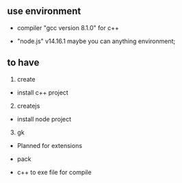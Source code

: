 ## use environment
	
*   compiler "gcc version 8.1.0" for c++
	
*	"node.js" v14.16.1 maybe you can anything environment;

## to have

1. create
*   install c++ project

2. createjs
*   install node project 

3. gk
*   Planned for extensions

+ pack
*   c++ to exe file for compile
